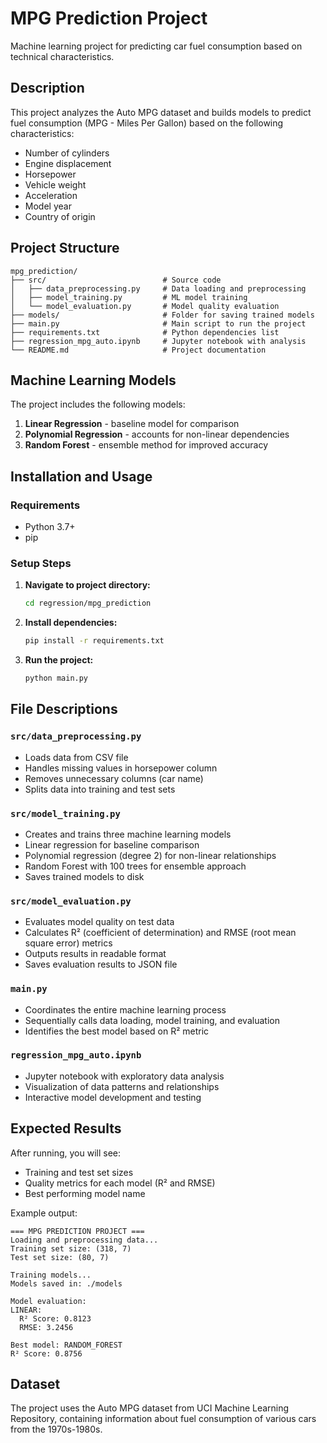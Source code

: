 # MPG Prediction Project

Machine learning project for predicting car fuel consumption based on technical characteristics.

## Description

This project analyzes the Auto MPG dataset and builds models to predict fuel consumption (MPG - Miles Per Gallon) based on the following characteristics:
- Number of cylinders
- Engine displacement
- Horsepower
- Vehicle weight
- Acceleration
- Model year
- Country of origin

## Project Structure

```
mpg_prediction/
├── src/                          # Source code
│   ├── data_preprocessing.py     # Data loading and preprocessing
│   ├── model_training.py         # ML model training
│   └── model_evaluation.py       # Model quality evaluation
├── models/                       # Folder for saving trained models
├── main.py                       # Main script to run the project
├── requirements.txt              # Python dependencies list
├── regression_mpg_auto.ipynb     # Jupyter notebook with analysis
└── README.md                     # Project documentation
```

## Machine Learning Models

The project includes the following models:
1. **Linear Regression** - baseline model for comparison
2. **Polynomial Regression** - accounts for non-linear dependencies
3. **Random Forest** - ensemble method for improved accuracy

## Installation and Usage

### Requirements
- Python 3.7+
- pip

### Setup Steps

1. **Navigate to project directory:**
   ```bash
   cd regression/mpg_prediction
   ```

2. **Install dependencies:**
   ```bash
   pip install -r requirements.txt
   ```

3. **Run the project:**
   ```bash
   python main.py
   ```

## File Descriptions

### `src/data_preprocessing.py`
- Loads data from CSV file
- Handles missing values in horsepower column
- Removes unnecessary columns (car name)
- Splits data into training and test sets

### `src/model_training.py`
- Creates and trains three machine learning models
- Linear regression for baseline comparison
- Polynomial regression (degree 2) for non-linear relationships
- Random Forest with 100 trees for ensemble approach
- Saves trained models to disk

### `src/model_evaluation.py`
- Evaluates model quality on test data
- Calculates R² (coefficient of determination) and RMSE (root mean square error) metrics
- Outputs results in readable format
- Saves evaluation results to JSON file

### `main.py`
- Coordinates the entire machine learning process
- Sequentially calls data loading, model training, and evaluation
- Identifies the best model based on R² metric

### `regression_mpg_auto.ipynb`
- Jupyter notebook with exploratory data analysis
- Visualization of data patterns and relationships
- Interactive model development and testing

## Expected Results

After running, you will see:
- Training and test set sizes
- Quality metrics for each model (R² and RMSE)
- Best performing model name

Example output:
```
=== MPG PREDICTION PROJECT ===
Loading and preprocessing data...
Training set size: (318, 7)
Test set size: (80, 7)

Training models...
Models saved in: ./models

Model evaluation:
LINEAR:
  R² Score: 0.8123
  RMSE: 3.2456

Best model: RANDOM_FOREST
R² Score: 0.8756
```

## Dataset

The project uses the Auto MPG dataset from UCI Machine Learning Repository, containing information about fuel consumption of various cars from the 1970s-1980s.